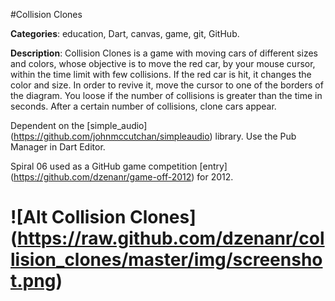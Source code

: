 #Collision Clones

**Categories**: education, Dart, canvas, game, git, GitHub.

**Description**: 
Collision Clones is a game with moving cars of different sizes and colors, 
whose objective is to move the red car, by your mouse cursor, within the time limit with few collisions.
If the red car is hit, it changes the color and size. 
In order to revive it, move the cursor to one of the borders of the diagram. 
You loose if the number of collisions is greater than the time in seconds.
After a certain number of collisions, clone cars appear.

Dependent on the 
[simple_audio] (https://github.com/johnmccutchan/simpleaudio) library.
Use the Pub Manager in Dart Editor.

Spiral 06 used as a GitHub game competition [entry] (https://github.com/dzenanr/game-off-2012) for 2012.

# ![Alt Collision Clones] (https://raw.github.com/dzenanr/collision_clones/master/img/screenshot.png)